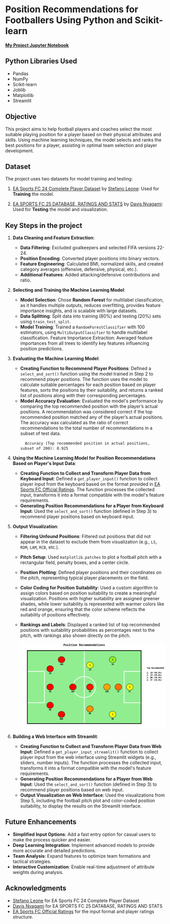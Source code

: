 # Position Recommendations for Footballers Using Python and Scikit-learn


**[My Project Jupyter Notebook](https://github.com/subhakritsc/Position-Recommendations-for-Footballers/blob/main/Football%20Position%20Recommendations.ipynb)**

## Python Libraries Used
- Pandas
- NumPy
- Scikit-learn
- Joblib
- Matplotlib
- Streamlit

## Objective

This project aims to help football players and coaches select the most suitable playing position for a player based on their physical attributes and skills. Using machine learning techniques, the model selects and ranks the best positions for a player, assisting in optimal team selection and player development.


## Dataset

The project uses two datasets for model training and testing:

1. [EA Sports FC 24 Complete Player Dataset](https://www.kaggle.com/datasets/stefanoleone992/ea-sports-fc-24-complete-player-dataset) by [Stefano Leone](https://www.kaggle.com/stefanoleone992): Used for **Training** the model.

2. [EA SPORTS FC 25 DATABASE, RATINGS AND STATS](https://www.kaggle.com/datasets/nyagami/ea-sports-fc-25-database-ratings-and-stats) by [Davis Nyagami](https://www.kaggle.com/nyagami): Used for **Testing** the model and visualization.


## Key Steps in the project

1. **Data Cleaning and Feature Extraction**:
    - **Data Filtering**: Excluded goalkeepers and selected FIFA versions 22-24.
    - **Position Encoding**: Converted player positions into binary vectors.
    - **Feature Engineering**: Calculated BMI, normalized skills, and created category averages (offensive, defensive, physical, etc.).
    - **Additional Features**: Added attacking/defensive contributions and ratio.

2. **Selecting and Training the Machine Learning Model**:
    - **Model Selection**: Chose **Random Forest** for multilabel classification, as it handles multiple outputs, reduces overfitting, provides feature importance insights, and is scalable with large datasets.
    - **Data Splitting**: Split data into training (80%) and testing (20%) sets using `train_test_split`.
    - **Model Training**: Trained a `RandomForestClassifier` with 100 estimators, using `MultiOutputClassifier` to handle multilabel classification.
Feature Importance Extraction: Averaged feature importances from all trees to identify key features influencing position predictions.

3. **Evaluating the Machine Learning Model**:
    - **Creating Function to Recommend Player Positions**: Defined a `select_and_sort()` function using the model trained in Step 2 to recommend player positions. The function uses the model to calculate suitable percentages for each position based on player features, sorts the positions by their suitability, and returns a ranked list of positions along with their corresponding percentages.
    - **Model Accuracy Evaluation**: Evaluated the model's performance by comparing the top recommended position with the player’s actual positions. A recommendation was considered correct if the top recommended position matched any of the player’s actual positions. The accuracy was calculated as the ratio of correct recommendations to the total number of recommendations in a subset of test data.
      ```
        Accuracy (Top recommended position in actual positions, subset of 200): 0.925
      ```
      
4. **Using the Machine Learning Model for Position Recommendations Based on Player's Input Data**:
    - **Creating Function to Collect and Transform Player Data from Keyboard Input**: Defined a `get_player_input()` function to collect player input from the keyboard based on the format provided in [EA Sports FC Official Ratings](https://www.ea.com/games/ea-sports-fc/ratings). The function processes the collected input, transforms it into a format compatible with the model's feature requirements.
    - **Generating Position Recommendations for a Player from Keyboard Input**: Used the `select_and_sort()` function (defined in Step 3) to recommend player positions based on keyboard input.
   
5. **Output Visualization**:
   - **Filtering Unfound Positions**: Filtered out positions that did not appear in the dataset to exclude them from visualization (e.g., `LS`, `RDM`, `LAM`, `RCB`, etc.).
   - **Pitch Setup**: Used `matplotlib.patches` to plot a football pitch with a rectangular field, penalty boxes, and a center circle.
   - **Position Plotting**: Defined player positions and their coordinates on the pitch, representing typical player placements on the field.
   - **Color Coding for Position Suitability**: Used a custom algorithm to assign colors based on position suitability to create a meaningful visualization. Positions with higher suitability are assigned greener shades, while lower suitability is represented with warmer colors like red and orange, ensuring that the color scheme reflects the suitability of positions effectively.
   - **Rankings and Labels**: Displayed a ranked list of top recommended positions with suitability probabilities as percentages next to the pitch, with rankings also shown directly on the pitch.
     
     ![Alt Text](./Output_Visualization_Example.png)

6. **Building a Web Interface with Streamlit**:
   - **Creating Function to Collect and Transform Player Data from Web Input**: Defined a `get_player_input_streamlit()` function to collect player input from the web interface using Streamlit widgets (e.g., sliders, number inputs). The function processes the collected input, transforms it into a format compatible with the model's feature requirements.
   - **Generating Position Recommendations for a Player from Web Input**: Used the `select_and_sort()` function (defined in Step 3) to recommend player positions based on web input.
   - **Output Visualization on Web Interface**: Used the visualizations from Step 5, including the football pitch plot and color-coded position suitability, to display the results on the Streamlit interface.

## Future Enhancements

- **Simplified Input Options**: Add a fast entry option for casual users to make the process quicker and easier.
- **Deep Learning Integration**: Implement advanced models to provide more accurate and detailed predictions.
- **Team Analysis**: Expand features to optimize team formations and tactical strategies.
- **Interactive Customization**: Enable real-time adjustment of attribute weights during analysis.


## Acknowledgments

- [Stefano Leone](https://www.kaggle.com/stefanoleone992) for EA Sports FC 24 Complete Player Dataset
- [Davis Nyagami](https://www.kaggle.com/nyagami) for EA SPORTS FC 25 DATABASE, RATINGS AND STATS
- [EA Sports FC Official Ratings](https://www.ea.com/games/ea-sports-fc/ratings) for the input format and player ratings structure.


